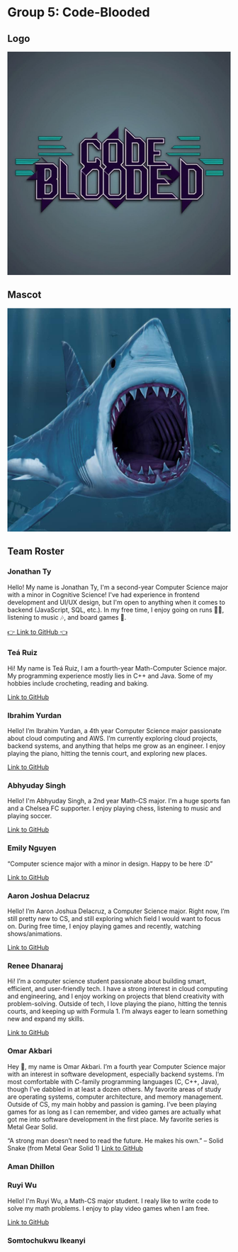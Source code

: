 # Group 5: Code-Blooded
## Logo
![logo](branding/logo.png)

## Mascot
![mascot](branding/mascot.png)


## Team Roster
### Jonathan Ty

Hello! My name is Jonathan Ty, I'm a second-year Computer Science major with a minor in Cognitive Science! I've had experience in frontend development and UI/UX design, but I'm open to anything when it comes to backend (JavaScript, SQL, etc.). In my free time, I enjoy going on runs 🏃‍♂️, listening to music 🎶, and board games 🎲.

[👉 Link to GitHub 👈](https://github.com/jonathan-ty)

### Teá Ruiz

Hi! My name is Teá Ruiz, I am a fourth-year Math-Computer Science major. My programming experience mostly lies in C++ and Java. Some of my hobbies include crocheting, reading and baking. 

[Link to GitHub](https://tearuiz.github.com/tearuiz)

### Ibrahim Yurdan

Hello! I’m Ibrahim Yurdan, a 4th year Computer Science major passionate about cloud computing and AWS.
 I’m currently exploring cloud projects, backend systems, and anything that helps me grow as an engineer.
I enjoy playing the piano, hitting the tennis court, and exploring new places.

[Link to GitHub](https://github.com/ibrahimyurdan)

### Abhyuday Singh

Hello! I'm Abhyuday Singh, a 2nd year Math-CS major. I'm a huge sports fan and a Chelsea FC supporter. I enjoy playing chess, listening to music and playing soccer.

[Link to GitHub](https://github.com/Abhyuday180)

### Emily Nguyen

“Computer science major with a minor in design. Happy to be here :D”

[Link to GitHub](https://github.com/emngi)

### Aaron Joshua Delacruz

Hello! I’m Aaron Joshua Delacruz, a Computer Science major. Right now, I’m still pretty new to CS, and still exploring which field I would want to focus on. During free time, I enjoy playing games and recently, watching shows/animations.

[Link to GitHub](https://github.com/ALDCLAB)

### Renee Dhanaraj
Hi! I’m a computer science student passionate about building smart, efficient, and user-friendly tech. I have a strong interest in cloud computing and engineering, and I enjoy working on projects that blend creativity with problem-solving. Outside of tech, I love playing the piano, hitting the tennis courts, and keeping up with Formula 1. I’m always eager to learn something new and expand my skills.

[Link to GitHub](https://github.com/rjdhanaraj)

### Omar Akbari
Hey :wave:, my name is Omar Akbari. I’m a fourth year Computer Science major with an interest in software development, especially backend systems. I’m most comfortable with C-family programming languages (C, C++, Java), though I’ve dabbled in at least a dozen others. My favorite areas of study are operating systems, computer architecture, and memory management. Outside of CS, my main hobby and passion is gaming. I’ve been playing games for as long as I can remember, and video games are actually what got me into software development in the first place. My favorite series is Metal Gear Solid.

“A strong man doesn’t need to read the future. He makes his own.” – Solid Snake
(from Metal Gear Solid 1)
[Link to GitHub](https://github.com/GurigaBarafta)


### Aman Dhillon

### Ruyi Wu
Hello! I'm Ruyi Wu, a Math-CS major student. I realy like to write code to solve my math problems. I enjoy to play video games when I am free.

[Link to GitHub](https://github.com/Jswuzh)

### Somtochukwu Ikeanyi
